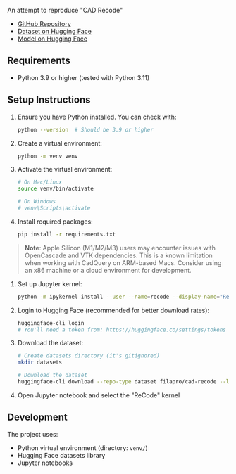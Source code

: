 An attempt to reproduce "CAD Recode"
- [GitHub Repository](https://github.com/filaPro/cad-recode/)
- [Dataset on Hugging Face](https://huggingface.co/datasets/filapro/cad-recode)
- [Model on Hugging Face](https://huggingface.co/filapro/cad-recode)

## Requirements
- Python 3.9 or higher (tested with Python 3.11)

## Setup Instructions

1. Ensure you have Python installed. You can check with:
   ```bash
   python --version  # Should be 3.9 or higher
   ```

2. Create a virtual environment:
   ```bash
   python -m venv venv
   ```

3. Activate the virtual environment:
   ```bash
   # On Mac/Linux
   source venv/bin/activate

   # On Windows
   # venv\Scripts\activate
   ```

4. Install required packages:
   ```bash
   pip install -r requirements.txt
   ```

> **Note**: Apple Silicon (M1/M2/M3) users may encounter issues with OpenCascade and VTK dependencies. This is a known limitation when working with CadQuery on ARM-based Macs. Consider using an x86 machine or a cloud environment for development.

1. Set up Jupyter kernel:
   ```bash
   python -m ipykernel install --user --name=recode --display-name="ReCode"
   ```

2. Login to Hugging Face (recommended for better download rates):
   ```bash
   huggingface-cli login
   # You'll need a token from: https://huggingface.co/settings/tokens
   ```

3. Download the dataset:
   ```bash
   # Create datasets directory (it's gitignored)
   mkdir datasets

   # Download the dataset
   huggingface-cli download --repo-type dataset filapro/cad-recode --local-dir datasets/cad-recode
   ```

4. Open Jupyter notebook and select the "ReCode" kernel

## Development

The project uses:
- Python virtual environment (directory: `venv/`)
- Hugging Face datasets library
- Jupyter notebooks



